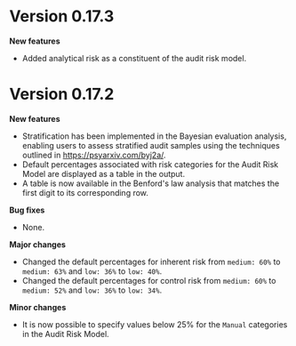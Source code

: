 # Version 0.17.3

**New features**

- Added analytical risk as a constituent of the audit risk model.

# Version 0.17.2

**New features**

- Stratification has been implemented in the Bayesian evaluation analysis, enabling users to assess stratified audit samples using the techniques outlined in https://psyarxiv.com/byj2a/.
- Default percentages associated with risk categories for the Audit Risk Model are displayed as a table in the output.
- A table is now available in the Benford's law analysis that matches the first digit to its corresponding row.

**Bug fixes**

- None.

**Major changes**

- Changed the default percentages for inherent risk from `medium: 60%` to `medium: 63%` and `low: 36%` to `low: 40%`.
- Changed the default percentages for control risk from `medium: 60%` to `medium: 52%` and `low: 36%` to `low: 34%`.

**Minor changes**

- It is now possible to specify values below 25% for the `Manual` categories in the Audit Risk Model.
